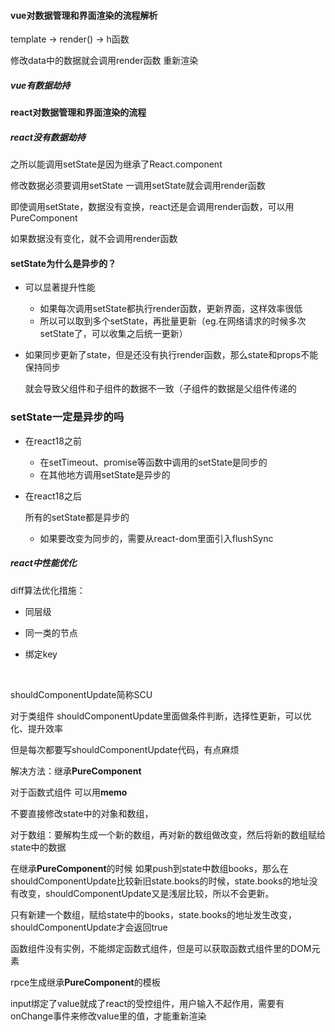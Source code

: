 #### vue对数据管理和界面渲染的流程解析

template -> render() -> h函数 

修改data中的数据就会调用render函数 重新渲染

##### vue有数据劫持

#### react对数据管理和界面渲染的流程

##### react没有数据劫持

之所以能调用setState是因为继承了React.component

修改数据必须要调用setState 一调用setState就会调用render函数

即使调用setState，数据没有变换，react还是会调用render函数，可以用PureComponent

如果数据没有变化，就不会调用render函数



#### setState为什么是异步的？

- 可以显著提升性能

  - 如果每次调用setState都执行render函数，更新界面，这样效率很低
  - 所以可以取到多个setState，再批量更新（eg.在网络请求的时候多次setState了，可以收集之后统一更新）

- 如果同步更新了state，但是还没有执行render函数，那么state和props不能保持同步

  就会导致父组件和子组件的数据不一致（子组件的数据是父组件传递的



### setState一定是异步的吗

- 在react18之前

  - 在setTimeout、promise等函数中调用的setState是同步的
  - 在其他地方调用setState是异步的

- 在react18之后

  所有的setState都是异步的

  - 如果要改变为同步的，需要从react-dom里面引入flushSync



##### react中性能优化

diff算法优化措施：

- 同层级

- 同一类的节点 

- 绑定key

  ​



shouldComponentUpdate简称SCU

对于类组件 shouldComponentUpdate里面做条件判断，选择性更新，可以优化、提升效率

但是每次都要写shouldComponentUpdate代码，有点麻烦

解决方法：继承**PureComponent**

对于函数式组件 可以用**memo**



不要直接修改state中的对象和数组，

对于数组：要解构生成一个新的数组，再对新的数组做改变，然后将新的数组赋给state中的数据

在继承**PureComponent**的时候 如果push到state中数组books，那么在shouldComponentUpdate比较新旧state.books的时候，state.books的地址没有改变，shouldComponentUpdate又是浅层比较，所以不会更新。

只有新建一个数组，赋给state中的books，state.books的地址发生改变，shouldComponentUpdate才会返回true



函数组件没有实例，不能绑定函数式组件，但是可以获取函数式组件里的DOM元素

rpce生成继承**PureComponent**的模板



input绑定了value就成了react的受控组件，用户输入不起作用，需要有onChange事件来修改value里的值，才能重新渲染